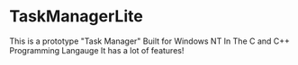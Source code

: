 # TaskManagerLite
This is a prototype "Task Manager" Built for Windows NT In The C and C++ Programming Langauge
It has a lot of features!
